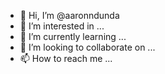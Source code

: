 - 👋 Hi, I’m @aaronndunda
- 👀 I’m interested in ...
- 🌱 I’m currently learning ...
- 💞️ I’m looking to collaborate on ...
- 📫 How to reach me ...

<!---
aaronndunda/aaronndunda is a ✨ special ✨ repository because its `README.md` (this file) appears on your GitHub profile.
You can click the Preview link to take a look at your changes.
--->
